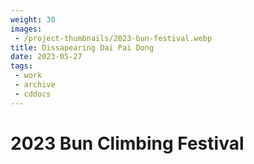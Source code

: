 ```yaml
---
weight: 30
images:
 - /project-thumbnails/2023-bun-festival.webp
title: Dissapearing Dai Pai Dong
date: 2023-05-27
tags: 
 - work
 - archive
 - cddocs
---
```


# 2023 Bun Climbing Festival 


